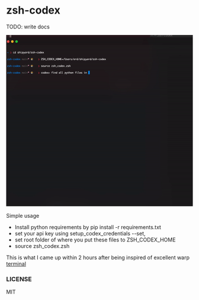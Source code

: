 # zsh-codex

TODO: write docs

![](images/simple.gif)

Simple usage

- Install python requirements by pip install -r requirements.txt
- set your api key using setup_codex_credentials --set,
- set root folder of where you put these files to ZSH_CODEX_HOME
- source zsh_codex.zsh


This is what I came up within 2 hours after being inspired of excellent warp [terminal](https://www.warp.dev)

### LICENSE

MIT
